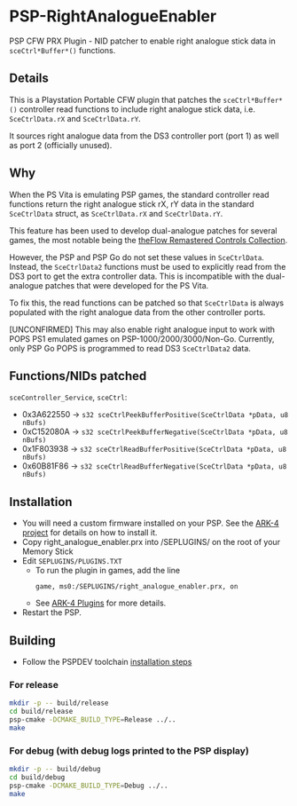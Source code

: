 # PSP-RightAnalogueEnabler

PSP CFW PRX Plugin - NID patcher to enable right analogue stick data in `sceCtrl*Buffer*()` functions.

## Details

This is a Playstation Portable CFW plugin that patches the `sceCtrl*Buffer*()` controller read functions to include right analogue stick data, i.e. `SceCtrlData.rX` and `SceCtrlData.rY`.

It sources right analogue data from the DS3 controller port (port 1) as well as port 2 (officially unused).

## Why

When the PS Vita is emulating PSP games, the standard controller read functions return the right analogue stick rX, rY data in the standard `SceCtrlData` struct, as `SceCtrlData.rX` and `SceCtrlData.rY`.

This feature has been used to develop dual-analogue patches for several games, the most notable being the [theFlow Remastered Controls Collection](https://github.com/TheOfficialFloW/RemasteredControls). 

However, the PSP and PSP Go do not set these values in `SceCtrlData`. Instead, the `SceCtrlData2` functions must be used to explicitly read from the DS3 port to get the extra controller data. This is incompatible with the dual-analogue patches that were developed for the PS Vita.

To fix this, the read functions can be patched so that `SceCtrlData` is always populated with the right analogue data from the other controller ports.

\[UNCONFIRMED\] This may also enable right analogue input to work with POPS PS1 emulated games on PSP-1000/2000/3000/Non-Go. Currently, only PSP Go POPS is programmed to read DS3 `SceCtrlData2` data.

## Functions/NIDs patched

`sceController_Service`, `sceCtrl`:

* 0x3A622550 -> `s32 sceCtrlPeekBufferPositive(SceCtrlData *pData, u8 nBufs)`
* 0xC152080A -> `s32 sceCtrlPeekBufferNegative(SceCtrlData *pData, u8 nBufs)`
* 0x1F803938 -> `s32 sceCtrlReadBufferPositive(SceCtrlData *pData, u8 nBufs)`
* 0x60B81F86 -> `s32 sceCtrlReadBufferNegative(SceCtrlData *pData, u8 nBufs)`

## Installation

* You will need a custom firmware installed on your PSP. See the [ARK-4 project](github.com/PSP-Archive/ARK-4) for details on how to install it.
* Copy right_analogue_enabler.prx into /SEPLUGINS/ on the root of your Memory Stick
* Edit `SEPLUGINS/PLUGINS.TXT`
  * To run the plugin in games, add the line
    ```
    game, ms0:/SEPLUGINS/right_analogue_enabler.prx, on
    ```
  * See [ARK-4 Plugins](https://github.com/PSP-Archive/ARK-4/wiki/Plugins) for more details. 
* Restart the PSP.

## Building

* Follow the PSPDEV toolchain [installation steps](https://pspdev.github.io/installation.html)

### For release

```bash
mkdir -p -- build/release
cd build/release
psp-cmake -DCMAKE_BUILD_TYPE=Release ../..
make
```

### For debug (with debug logs printed to the PSP display)

```bash
mkdir -p -- build/debug
cd build/debug
psp-cmake -DCMAKE_BUILD_TYPE=Debug ../..
make
```